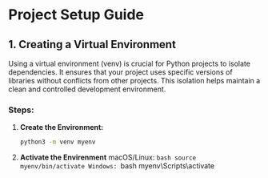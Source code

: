 # Project Setup Guide

## 1. Creating a Virtual Environment

Using a virtual environment (venv) is crucial for Python projects to isolate dependencies. It ensures that your project uses specific versions of libraries without conflicts from other projects. This isolation helps maintain a clean and controlled development environment.

### Steps:
1. **Create the Environment:**
   ```bash
   python3 -m venv myenv
2. **Activate the Envirenment**
    macOS/Linux:
        ```bash
        source myenv/bin/activate
    Windows:
        ```bash
        myenv\Scripts\activate


